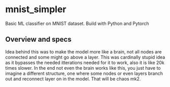 # mnist_simpler
Basic ML classifier on MNIST dataset. Build with Python and Pytorch

## Overview and specs
Idea behind this was to make the model more like a brain, not all nodes are connected and some might go above a layer. This was cardinally stupid idea as it bypasses the needed itterations needed for it to work, also it is like 20k times  slower. In the end not  even the brain works like this, you just have to imagine a different structure, one where some nodes or even layers branch out and reconnect layer on in the model. That will be chaos mk2.
